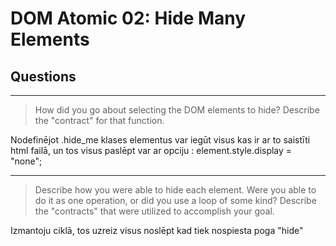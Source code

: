 # DOM Atomic 02: Hide Many Elements

## Questions

---

> How did you go about selecting the DOM elements to hide? Describe the "contract" for that function.

Nodefinējot .hide_me klases elementus var iegūt visus kas ir ar to saistīti html failā, un tos visus paslēpt var ar opciju :
element.style.display = "none";

---

> Describe how you were able to hide each element. Were you able to do it as one operation, or did you use a loop of some kind? Describe the "contracts" that were utilized to accomplish your goal.

Izmantoju ciklā, tos uzreiz visus noslēpt kad tiek nospiesta poga "hide"